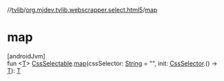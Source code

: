 //[tvlib](../../index.md)/[org.mjdev.tvlib.webscrapper.select.html5](index.md)/[map](map.md)

# map

[androidJvm]\
fun &lt;[T](map.md)&gt; [CssSelectable](../org.mjdev.tvlib.webscrapper.select/-css-selectable/index.md).[map](map.md)(cssSelector: [String](https://kotlinlang.org/api/latest/jvm/stdlib/kotlin/-string/index.html) = &quot;&quot;, init: [CssSelector](../org.mjdev.tvlib.webscrapper.select/-css-selector/index.md).() -&gt; [T](map.md)): [T](map.md)
